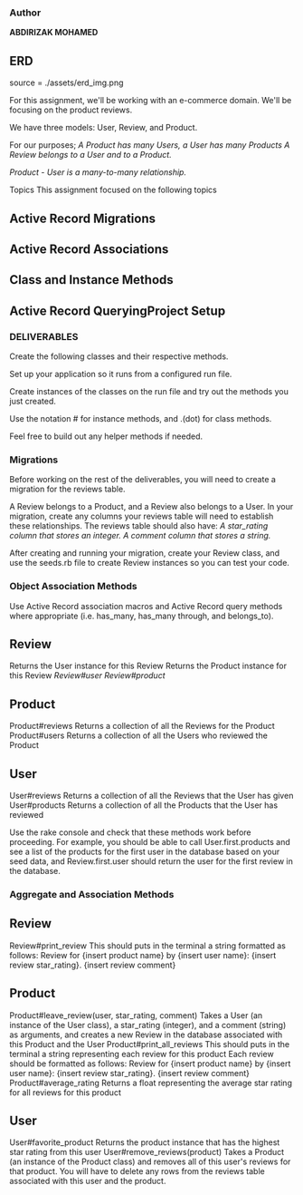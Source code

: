 ### Author 
**ABDIRIZAK MOHAMED**

## ERD 
source = ./assets/erd_img.png

For this assignment, we'll be working with an e-commerce domain. We'll be focusing on the product reviews.

We have three models: User, Review, and Product.

For our purposes;
 *A Product has many Users, a User has many Products*
 *A Review belongs to a User and to a Product.*

  *Product - User is a many-to-many relationship.*

Topics
This assignment focused on the following topics

  ## Active Record Migrations
  ## Active Record Associations
  ## Class and Instance Methods
  ## Active Record QueryingProject Setup

### DELIVERABLES
Create the following classes and their respective methods.

Set up your application so it runs from a configured run file. 

Create instances of the classes on the run file and try out the methods you just created.

Use the notation # for instance methods, and .(dot) for class methods.

Feel free to build out any helper methods if needed.

### Migrations

Before working on the rest of the deliverables, you will need to create a migration for the reviews table.

 
  A Review belongs to a Product, and a Review also belongs to a User. In your migration, create any columns your reviews table will need to establish these relationships.
  The reviews table should also have:
  *A star_rating column that stores an integer.*
  *A comment column that stores a string.*
 
After creating and running your migration, create your Review class, and use the seeds.rb file to create Review instances so you can test your code.

### Object Association Methods

Use Active Record association macros and Active Record query methods where appropriate (i.e. has_many, has_many through, and belongs_to).

 

## Review
Returns the User instance for this Review
Returns the Product instance for this Review
  *Review#user*
  *Review#product*

## Product
  Product#reviews
Returns a collection of all the Reviews for the Product
  Product#users
Returns a collection of all the Users who reviewed the Product
 

## User
  User#reviews
Returns a collection of all the Reviews that the User has given
  User#products
Returns a collection of all the Products that the User has reviewed
 

Use the rake console and check that these methods work before proceeding. For example, you should be able to call User.first.products and see a list of the products for the first user in the database based on your seed data, and Review.first.user should return the user for the first review in the database.


### Aggregate and Association Methods
## Review
  Review#print_review
This should puts in the terminal a string formatted as follows: Review for {insert product name} by {insert user name}: {insert review star_rating}. {insert review comment}
 
## Product
  Product#leave_review(user, star_rating, comment)
Takes a User (an instance of the User class), a star_rating (integer), and a comment (string) as arguments, and creates a new Review in the database associated with this Product and the User
  Product#print_all_reviews
This should puts in the terminal a string representing each review for this product
Each review should be formatted as follows: Review for {insert product name} by {insert user name}: {insert review star_rating}. {insert review comment}
  Product#average_rating
Returns a float representing the average star rating for all reviews for this product
 
## User
  User#favorite_product
Returns the product instance that has the highest star rating from this user
  User#remove_reviews(product)
Takes a Product (an instance of the Product class) and removes all of this user's reviews for that product.
You will have to delete any rows from the reviews table associated with this user and the product.
